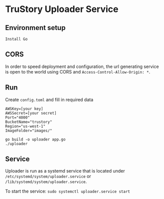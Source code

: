 # TruStory Uploader Service

## Environment setup

```
Install Go
```

## CORS

In order to speed deployment and configuration, the url generating service
is open to the world using CORS and `Access-Control-Allow-Origin: *`.

## Run

Create `config.toml` and fill in required data

```
AWSKey=[your key]
AWSSecret=[your secret]
Port="4000"
BucketName="trustory"
Region="us-west-1"
ImageFolder="images/"
```

```
go build -o uploader app.go
./uploader
```

## Service

Uploader is run as a systemd service that is located under `/etc/systemd/system/uploader.service` or `/lib/systemd/system/uploader.service`.

To start the service: `sudo systemctl uploader.service start`
